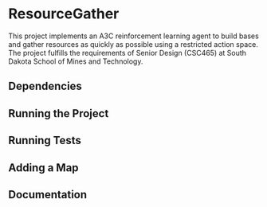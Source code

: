 # ResourceGather

This project implements an A3C reinforcement learning agent to build bases and gather resources as quickly as possible
using a restricted action space. The project fulfills the requirements of Senior Design (CSC465) at South Dakota School of Mines
and Technology.

## Dependencies
## Running the Project
## Running Tests
## Adding a Map
## Documentation
